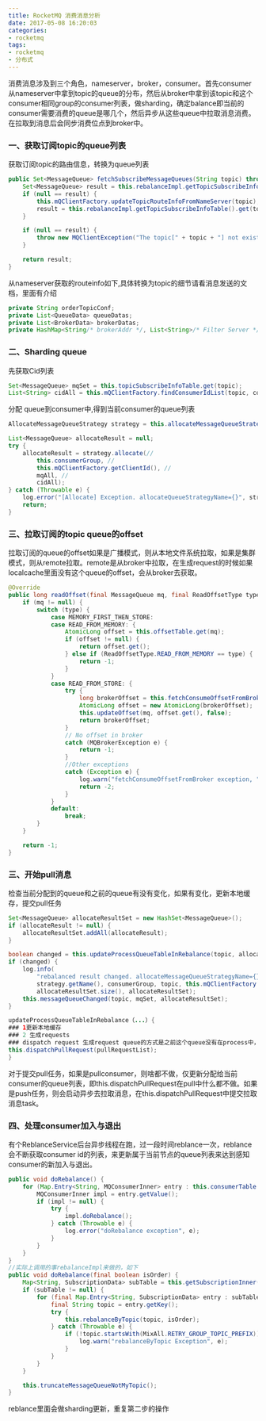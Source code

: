 ```yaml
---
title: RocketMQ 消费消息分析
date: 2017-05-08 16:20:03
categories:
- rocketmq
tags:
- rocketmq
- 分布式
---
```


消费消息涉及到三个角色，nameserver，broker，consumer。首先consumer从nameserver中拿到topic的queue的分布，然后从broker中拿到该topic和这个consumer相同group的consumer列表，做sharding，确定balance即当前的consumer需要消费的queue是哪几个，然后异步从这些queue中拉取消息消费。在拉取到消息后会同步消费位点到broker中。

### 一、获取订阅topic的queue列表
获取订阅topic的路由信息，转换为queue列表

```java
public Set<MessageQueue> fetchSubscribeMessageQueues(String topic) throws MQClientException {
    Set<MessageQueue> result = this.rebalanceImpl.getTopicSubscribeInfoTable().get(topic);
    if (null == result) {
        this.mQClientFactory.updateTopicRouteInfoFromNameServer(topic);
        result = this.rebalanceImpl.getTopicSubscribeInfoTable().get(topic);
    }

    if (null == result) {
        throw new MQClientException("The topic[" + topic + "] not exist", null);
    }

    return result;
}
```

从nameserver获取的routeinfo如下,具体转换为topic的细节请看消息发送的文档，里面有介绍

```java
private String orderTopicConf;
private List<QueueData> queueDatas;
private List<BrokerData> brokerDatas;
private HashMap<String/* brokerAddr */, List<String>/* Filter Server */> filterServerTable;
```

### 二、Sharding queue
先获取Cid列表

```java
Set<MessageQueue> mqSet = this.topicSubscribeInfoTable.get(topic);
List<String> cidAll = this.mQClientFactory.findConsumerIdList(topic, consumerGroup);
```
分配 queue到consumer中,得到当前consumer的queue列表

```java
AllocateMessageQueueStrategy strategy = this.allocateMessageQueueStrategy;

List<MessageQueue> allocateResult = null;
try {
    allocateResult = strategy.allocate(//
        this.consumerGroup, //
        this.mQClientFactory.getClientId(), //
        mqAll, //
        cidAll);
} catch (Throwable e) {
    log.error("[Allocate] Exception. allocateQueueStrategyName={}", strategy.getName(), e);
    return;
}
```

### 三、拉取订阅的topic queue的offset
拉取订阅的queue的offset如果是广播模式，则从本地文件系统拉取，如果是集群模式，则从remote拉取。remote是从broker中拉取，在生成request的时候如果localcache里面没有这个queue的offset，会从broker去获取。

```java
@Override
public long readOffset(final MessageQueue mq, final ReadOffsetType type) {
    if (mq != null) {
        switch (type) {
            case MEMORY_FIRST_THEN_STORE:
            case READ_FROM_MEMORY: {
                AtomicLong offset = this.offsetTable.get(mq);
                if (offset != null) {
                    return offset.get();
                } else if (ReadOffsetType.READ_FROM_MEMORY == type) {
                    return -1;
                }
            }
            case READ_FROM_STORE: {
                try {
                    long brokerOffset = this.fetchConsumeOffsetFromBroker(mq);
                    AtomicLong offset = new AtomicLong(brokerOffset);
                    this.updateOffset(mq, offset.get(), false);
                    return brokerOffset;
                }
                // No offset in broker
                catch (MQBrokerException e) {
                    return -1;
                }
                //Other exceptions
                catch (Exception e) {
                    log.warn("fetchConsumeOffsetFromBroker exception, " + mq, e);
                    return -2;
                }
            }
            default:
                break;
        }
    }

    return -1;
}
```

### 三、开始pull消息
检查当前分配到的queue和之前的queue有没有变化，如果有变化，更新本地缓存，提交pull任务

```java
Set<MessageQueue> allocateResultSet = new HashSet<MessageQueue>();
if (allocateResult != null) {
    allocateResultSet.addAll(allocateResult);
}

boolean changed = this.updateProcessQueueTableInRebalance(topic, allocateResultSet, isOrder);
if (changed) {
    log.info(
        "rebalanced result changed. allocateMessageQueueStrategyName={}, group={}, topic={}, clientId={}, mqAllSize={}, cidAllSize={}, rebalanceResultSize={}, rebalanceResultSet={}",
        strategy.getName(), consumerGroup, topic, this.mQClientFactory.getClientId(), mqSet.size(), cidAll.size(),
        allocateResultSet.size(), allocateResultSet);
    this.messageQueueChanged(topic, mqSet, allocateResultSet);
}

updateProcessQueueTableInRebalance（...）{
### 1更新本地缓存
### 2 生成requests
### dispatch request 生成request queue的方式是之前这个queue没有在process中，如果之前已经拉取过，不会再生成，避免资源浪费
this.dispatchPullRequest(pullRequestList);
}

```
对于提交pull任务，如果是pullconsumer，则啥都不做，仅更新分配给当前consumer的queue列表，即this.dispatchPullRequest在pull中什么都不做。如果是push任务，则会启动异步去拉取消息，在this.dispatchPullRequest中提交拉取消息task。

### 四、处理consumer加入与退出
有个ReblanceService后台异步线程在跑，过一段时间reblance一次，reblance会不断获取consumer id的列表，来更新属于当前节点的queue列表来达到感知consumer的新加入与退出。

```java
public void doRebalance() {
    for (Map.Entry<String, MQConsumerInner> entry : this.consumerTable.entrySet()) {
        MQConsumerInner impl = entry.getValue();
        if (impl != null) {
            try {
                impl.doRebalance();
            } catch (Throwable e) {
                log.error("doRebalance exception", e);
            }
        }
    }
}
//实际上调用的事rebalanceImpl来做的，如下
public void doRebalance(final boolean isOrder) {
    Map<String, SubscriptionData> subTable = this.getSubscriptionInner();
    if (subTable != null) {
        for (final Map.Entry<String, SubscriptionData> entry : subTable.entrySet()) {
            final String topic = entry.getKey();
            try {
                this.rebalanceByTopic(topic, isOrder);
            } catch (Throwable e) {
                if (!topic.startsWith(MixAll.RETRY_GROUP_TOPIC_PREFIX)) {
                    log.warn("rebalanceByTopic Exception", e);
                }
            }
        }
    }

    this.truncateMessageQueueNotMyTopic();
}
```
reblance里面会做sharding更新，重复第二步的操作


